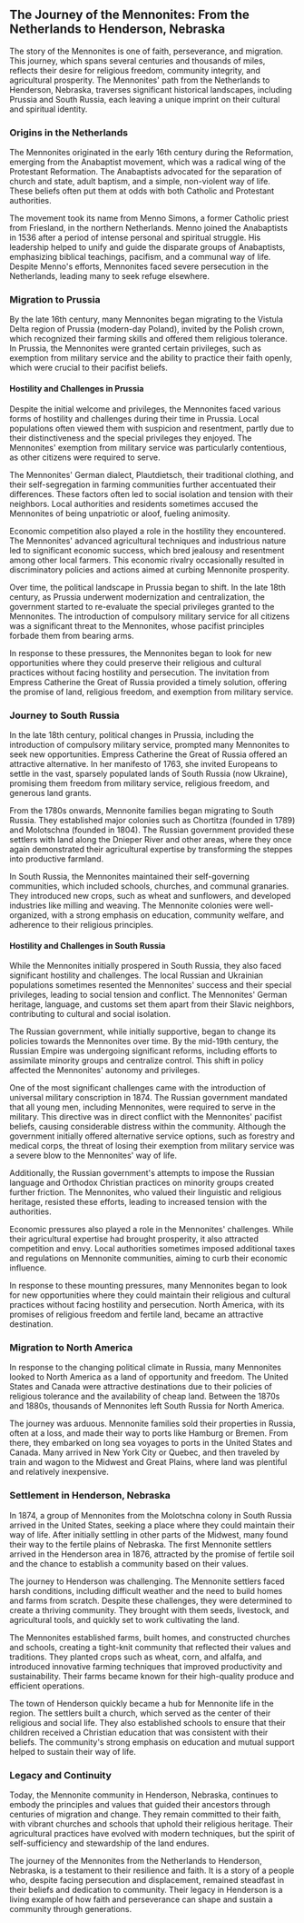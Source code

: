 ## The Journey of the Mennonites: From the Netherlands to Henderson, Nebraska

The story of the Mennonites is one of faith, perseverance, and migration. This journey, which spans several centuries and thousands of miles, reflects their desire for religious freedom, community integrity, and agricultural prosperity. The Mennonites' path from the Netherlands to Henderson, Nebraska, traverses significant historical landscapes, including Prussia and South Russia, each leaving a unique imprint on their cultural and spiritual identity.

### Origins in the Netherlands

The Mennonites originated in the early 16th century during the Reformation, emerging from the Anabaptist movement, which was a radical wing of the Protestant Reformation. The Anabaptists advocated for the separation of church and state, adult baptism, and a simple, non-violent way of life. These beliefs often put them at odds with both Catholic and Protestant authorities.

The movement took its name from Menno Simons, a former Catholic priest from Friesland, in the northern Netherlands. Menno joined the Anabaptists in 1536 after a period of intense personal and spiritual struggle. His leadership helped to unify and guide the disparate groups of Anabaptists, emphasizing biblical teachings, pacifism, and a communal way of life. Despite Menno's efforts, Mennonites faced severe persecution in the Netherlands, leading many to seek refuge elsewhere.

### Migration to Prussia

By the late 16th century, many Mennonites began migrating to the Vistula Delta region of Prussia (modern-day Poland), invited by the Polish crown, which recognized their farming skills and offered them religious tolerance. In Prussia, the Mennonites were granted certain privileges, such as exemption from military service and the ability to practice their faith openly, which were crucial to their pacifist beliefs.

#### Hostility and Challenges in Prussia

Despite the initial welcome and privileges, the Mennonites faced various forms of hostility and challenges during their time in Prussia. Local populations often viewed them with suspicion and resentment, partly due to their distinctiveness and the special privileges they enjoyed. The Mennonites' exemption from military service was particularly contentious, as other citizens were required to serve.

The Mennonites' German dialect, Plautdietsch, their traditional clothing, and their self-segregation in farming communities further accentuated their differences. These factors often led to social isolation and tension with their neighbors. Local authorities and residents sometimes accused the Mennonites of being unpatriotic or aloof, fueling animosity.

Economic competition also played a role in the hostility they encountered. The Mennonites' advanced agricultural techniques and industrious nature led to significant economic success, which bred jealousy and resentment among other local farmers. This economic rivalry occasionally resulted in discriminatory policies and actions aimed at curbing Mennonite prosperity.

Over time, the political landscape in Prussia began to shift. In the late 18th century, as Prussia underwent modernization and centralization, the government started to re-evaluate the special privileges granted to the Mennonites. The introduction of compulsory military service for all citizens was a significant threat to the Mennonites, whose pacifist principles forbade them from bearing arms.

In response to these pressures, the Mennonites began to look for new opportunities where they could preserve their religious and cultural practices without facing hostility and persecution. The invitation from Empress Catherine the Great of Russia provided a timely solution, offering the promise of land, religious freedom, and exemption from military service.

### Journey to South Russia

In the late 18th century, political changes in Prussia, including the introduction of compulsory military service, prompted many Mennonites to seek new opportunities. Empress Catherine the Great of Russia offered an attractive alternative. In her manifesto of 1763, she invited Europeans to settle in the vast, sparsely populated lands of South Russia (now Ukraine), promising them freedom from military service, religious freedom, and generous land grants.

From the 1780s onwards, Mennonite families began migrating to South Russia. They established major colonies such as Chortitza (founded in 1789) and Molotschna (founded in 1804). The Russian government provided these settlers with land along the Dnieper River and other areas, where they once again demonstrated their agricultural expertise by transforming the steppes into productive farmland.

In South Russia, the Mennonites maintained their self-governing communities, which included schools, churches, and communal granaries. They introduced new crops, such as wheat and sunflowers, and developed industries like milling and weaving. The Mennonite colonies were well-organized, with a strong emphasis on education, community welfare, and adherence to their religious principles.

#### Hostility and Challenges in South Russia

While the Mennonites initially prospered in South Russia, they also faced significant hostility and challenges. The local Russian and Ukrainian populations sometimes resented the Mennonites' success and their special privileges, leading to social tension and conflict. The Mennonites' German heritage, language, and customs set them apart from their Slavic neighbors, contributing to cultural and social isolation.

The Russian government, while initially supportive, began to change its policies towards the Mennonites over time. By the mid-19th century, the Russian Empire was undergoing significant reforms, including efforts to assimilate minority groups and centralize control. This shift in policy affected the Mennonites' autonomy and privileges.

One of the most significant challenges came with the introduction of universal military conscription in 1874. The Russian government mandated that all young men, including Mennonites, were required to serve in the military. This directive was in direct conflict with the Mennonites' pacifist beliefs, causing considerable distress within the community. Although the government initially offered alternative service options, such as forestry and medical corps, the threat of losing their exemption from military service was a severe blow to the Mennonites' way of life.

Additionally, the Russian government's attempts to impose the Russian language and Orthodox Christian practices on minority groups created further friction. The Mennonites, who valued their linguistic and religious heritage, resisted these efforts, leading to increased tension with the authorities.

Economic pressures also played a role in the Mennonites' challenges. While their agricultural expertise had brought prosperity, it also attracted competition and envy. Local authorities sometimes imposed additional taxes and regulations on Mennonite communities, aiming to curb their economic influence.

In response to these mounting pressures, many Mennonites began to look for new opportunities where they could maintain their religious and cultural practices without facing hostility and persecution. North America, with its promises of religious freedom and fertile land, became an attractive destination.

### Migration to North America

In response to the changing political climate in Russia, many Mennonites looked to North America as a land of opportunity and freedom. The United States and Canada were attractive destinations due to their policies of religious tolerance and the availability of cheap land. Between the 1870s and 1880s, thousands of Mennonites left South Russia for North America.

The journey was arduous. Mennonite families sold their properties in Russia, often at a loss, and made their way to ports like Hamburg or Bremen. From there, they embarked on long sea voyages to ports in the United States and Canada. Many arrived in New York City or Quebec, and then traveled by train and wagon to the Midwest and Great Plains, where land was plentiful and relatively inexpensive.

### Settlement in Henderson, Nebraska

In 1874, a group of Mennonites from the Molotschna colony in South Russia arrived in the United States, seeking a place where they could maintain their way of life. After initially settling in other parts of the Midwest, many found their way to the fertile plains of Nebraska. The first Mennonite settlers arrived in the Henderson area in 1876, attracted by the promise of fertile soil and the chance to establish a community based on their values.

The journey to Henderson was challenging. The Mennonite settlers faced harsh conditions, including difficult weather and the need to build homes and farms from scratch. Despite these challenges, they were determined to create a thriving community. They brought with them seeds, livestock, and agricultural tools, and quickly set to work cultivating the land.

The Mennonites established farms, built homes, and constructed churches and schools, creating a tight-knit community that reflected their values and traditions. They planted crops such as wheat, corn, and alfalfa, and introduced innovative farming techniques that improved productivity and sustainability. Their farms became known for their high-quality produce and efficient operations.

The town of Henderson quickly became a hub for Mennonite life in the region. The settlers built a church, which served as the center of their religious and social life. They also established schools to ensure that their children received a Christian education that was consistent with their beliefs. The community's strong emphasis on education and mutual support helped to sustain their way of life.

### Legacy and Continuity

Today, the Mennonite community in Henderson, Nebraska, continues to embody the principles and values that guided their ancestors through centuries of migration and change. They remain committed to their faith, with vibrant churches and schools that uphold their religious heritage. Their agricultural practices have evolved with modern techniques, but the spirit of self-sufficiency and stewardship of the land endures.

The journey of the Mennonites from the Netherlands to Henderson, Nebraska, is a testament to their resilience and faith. It is a story of a people who, despite facing persecution and displacement, remained steadfast in their beliefs and dedication to community. Their legacy in Henderson is a living example of how faith and perseverance can shape and sustain a community through generations.